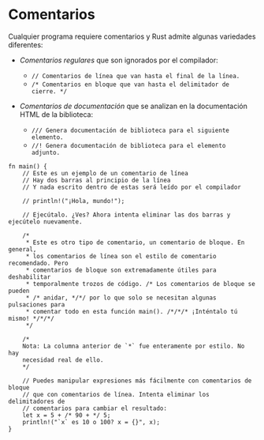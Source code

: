# Comentarios

Cualquier programa requiere comentarios y Rust admite algunas variedades
diferentes:

* *Comentarios regulares* que son ignorados por el compilador:
   * `// Comentarios de línea que van hasta el final de la línea.`
   * `/* Comentarios en bloque que van hasta el delimitador de cierre. */`

* *Comentarios de documentación* que se analizan en la documentación <!-- [documentación][docs] -->
  HTML de la biblioteca:
   * `/// Genera documentación de biblioteca para el siguiente elemento.`
   * `//! Genera documentación de biblioteca para el elemento adjunto.`

```rust,editable
fn main() {
    // Este es un ejemplo de un comentario de línea
    // Hay dos barras al principio de la línea
    // Y nada escrito dentro de estas será leído por el compilador

    // println!("¡Hola, mundo!");

    // Ejecútalo. ¿Ves? Ahora intenta eliminar las dos barras y ejecútelo nuevamente.

    /* 
     * Este es otro tipo de comentario, un comentario de bloque. En general,
     * los comentarios de línea son el estilo de comentario recomendado. Pero
     * comentarios de bloque son extremadamente útiles para deshabilitar
     * temporalmente trozos de código. /* Los comentarios de bloque se pueden 
     * /* anidar, */*/ por lo que solo se necesitan algunas pulsaciones para
     * comentar todo en esta función main(). /*/*/* ¡Inténtalo tú mismo! */*/*/
     */

    /*
    Nota: La columna anterior de `*` fue enteramente por estilo. No hay
    necesidad real de ello.
    */

    // Puedes manipular expresiones más fácilmente con comentarios de bloque
    // que con comentarios de línea. Intenta eliminar los delimitadores de
    // comentarios para cambiar el resultado:
    let x = 5 + /* 90 + */ 5;
    println!("`x` es 10 o 100? x = {}", x);
}
```

<!--
### Ve también:

[Documentación de la biblioteca][docs]
-->

[docs]: ../meta/doc.md
